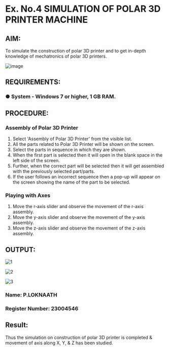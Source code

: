 # Ex. No.4 SIMULATION OF POLAR 3D PRINTER MACHINE



## AIM:
To simulate the construction of polar 3D printer and to get in-depth knowledge of mechatronics of polar 3D printers.

![image](https://github.com/Sellakumar1987/Ex.-No.-4---SIMULATION-OF-POLAR-3D-PRINTER-MACHINE/assets/113594316/b551f195-9877-49a2-99bb-a9efcfb3381a)

## REQUIREMENTS:
### ●	System - Windows 7 or higher, 1 GB RAM.

## PROCEDURE:

### Assembly of Polar 3D Printer
1.	Select 'Assembly of Polar 3D Printer' from the visible list.
2.	All the parts related to Polar 3D Printer will be shown on the screen.
3.	Select the parts in sequence in which they are shown.
4.	When the first part is selected then it will open in the blank space in the left side of the screen.
5.	Further, when the correct part will be selected then it will get assembled with the previously selected part/parts.
6.	If the user follows an incorrect sequence then a pop-up will appear on the screen showing the name of the part to be selected.

### Playing with Axes
1.	Move the r-axis slider and observe the movement of the r-axis assembly.
2.	Move the y-axis slider and observe the movement of the y-axis assembly.
3.	Move the z-axis slider and observe the movement of the z-axis assembly.

## OUTPUT:

![1](https://github.com/Loknaath-sec/Ex.-No.-4---SIMULATION-OF-POLAR-3D-PRINTER-MACHINE/assets/145742558/9853ab6c-58b2-45b7-af7b-ab13645de3aa)

![2](https://github.com/Loknaath-sec/Ex.-No.-4---SIMULATION-OF-POLAR-3D-PRINTER-MACHINE/assets/145742558/1515c874-c3e2-43b5-a406-66dc9509a612)

![3](https://github.com/Loknaath-sec/Ex.-No.-4---SIMULATION-OF-POLAR-3D-PRINTER-MACHINE/assets/145742558/ca3e0284-86cd-4acc-a307-3c944a169174)


### Name: P.LOKNAATH
### Register Number: 23004546

## Result: 
Thus the simulation on construction of polar 3D printer is completed & movement of axis along X, Y, & Z has been studied.
